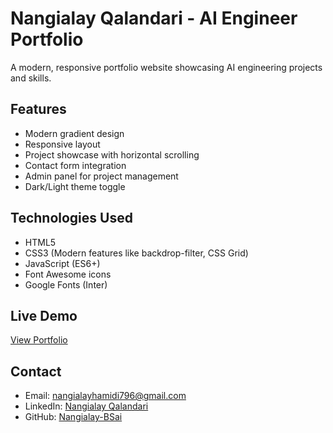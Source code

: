 # Nangialay Qalandari - AI Engineer Portfolio

A modern, responsive portfolio website showcasing AI engineering projects and skills.

## Features
- Modern gradient design
- Responsive layout
- Project showcase with horizontal scrolling
- Contact form integration
- Admin panel for project management
- Dark/Light theme toggle

## Technologies Used
- HTML5
- CSS3 (Modern features like backdrop-filter, CSS Grid)
- JavaScript (ES6+)
- Font Awesome icons
- Google Fonts (Inter)

## Live Demo
[View Portfolio](https://your-username.github.io)

## Contact
- Email: nangialayhamidi796@gmail.com
- LinkedIn: [Nangialay Qalandari](https://www.linkedin.com/in/nangialay-qalandari-904919371/)
- GitHub: [Nangialay-BSai](https://github.com/Nangialay-BSai)